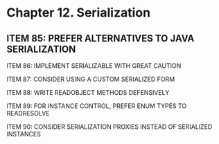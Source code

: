 # Chapter 12. Serialization

## ITEM 85: PREFER ALTERNATIVES TO JAVA SERIALIZATION

ITEM 86: IMPLEMENT SERIALIZABLE WITH GREAT CAUTION

ITEM 87: CONSIDER USING A CUSTOM SERIALIZED FORM

ITEM 88: WRITE READOBJECT METHODS DEFENSIVELY

ITEM 89: FOR INSTANCE CONTROL, PREFER ENUM TYPES TO READRESOLVE

ITEM 90: CONSIDER SERIALIZATION PROXIES INSTEAD OF SERIALIZED INSTANCES